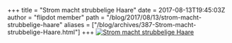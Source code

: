 +++
title = "Strom macht strubbelige Haare"
date = 2017-08-13T19:45:03Z
author = "flipdot member"
path = "/blog/2017/08/13/strom-macht-strubbelige-haare"
aliases = ["/blog/archives/387-Strom-macht-strubbelige-Haare.html"]
+++
[![Strom macht strubbelige
Haare](/media/20170813_204108.serendipityThumb.jpg)](/media/20170813_204108.jpg)
